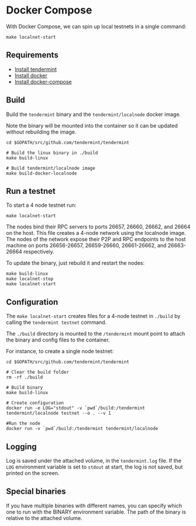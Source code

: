 # Docker Compose

With Docker Compose, we can spin up local testnets in a single command:

```
make localnet-start
```

## Requirements

- [Install tendermint](/docs/install.md)
- [Install docker](https://docs.docker.com/engine/installation/)
- [Install docker-compose](https://docs.docker.com/compose/install/)

## Build

Build the `tendermint` binary and the `tendermint/localnode` docker image.

Note the binary will be mounted into the container so it can be updated without
rebuilding the image.

```
cd $GOPATH/src/github.com/tendermint/tendermint

# Build the linux binary in ./build
make build-linux

# Build tendermint/localnode image
make build-docker-localnode
```


## Run a testnet

To start a 4 node testnet run:

```
make localnet-start
```

The nodes bind their RPC servers to ports 26657, 26660, 26662, and 26664 on the host.
This file creates a 4-node network using the localnode image.
The nodes of the network expose their P2P and RPC endpoints to the host machine on ports 26656-26657, 26659-26660, 26661-26662, and 26663-26664 respectively.

To update the binary, just rebuild it and restart the nodes:

```
make build-linux
make localnet-stop
make localnet-start
```

## Configuration

The `make localnet-start` creates files for a 4-node testnet in `./build` by calling the `tendermint testnet` command.

The `./build` directory is mounted to the `/tendermint` mount point to attach the binary and config files to the container.

For instance, to create a single node testnet:

```
cd $GOPATH/src/github.com/tendermint/tendermint

# Clear the build folder
rm -rf ./build

# Build binary
make build-linux

# Create configuration
docker run -e LOG="stdout" -v `pwd`/build:/tendermint tendermint/localnode testnet --o . --v 1

#Run the node
docker run -v `pwd`/build:/tendermint tendermint/localnode

```

## Logging

Log is saved under the attached volume, in the `tendermint.log` file. If the `LOG` environment variable is set to `stdout` at start, the log is not saved, but printed on the screen.

## Special binaries

If you have multiple binaries with different names, you can specify which one to run with the BINARY environment variable. The path of the binary is relative to the attached volume.

